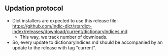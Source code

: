 ## Updation protocol
- Dict installers are expected to use this release file: https://github.com/indic-dict/stardict-index/releases/download/current/dictionaryIndices.md
  - This way, we track number of downloads.
- So, every update to dictionaryIndices.md should be accompanied by an update to the release with tag "current".
